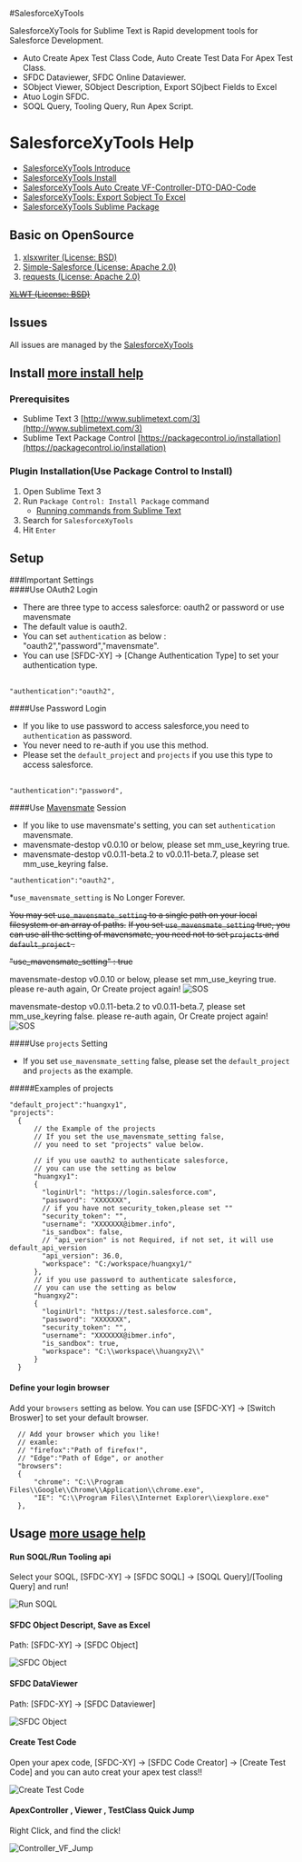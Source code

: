 #SalesforceXyTools

SalesforceXyTools for Sublime Text is Rapid development tools for Salesforce Development.

* Auto Create Apex Test Class Code, Auto Create Test Data For Apex Test Class.
* SFDC Dataviewer, SFDC Online Dataviewer.
* SObject Viewer, SObject Description, Export SOjbect Fields to Excel
* Atuo Login SFDC.
* SOQL Query, Tooling Query, Run Apex Script.

# SalesforceXyTools Help

  * [SalesforceXyTools Introduce](http://www.ibmer.info/salesforcexytools.html)
  * [SalesforceXyTools Install](http://www.ibmer.info/salesforcexytools-install.html)
  * [SalesforceXyTools Auto Create VF-Controller-DTO-DAO-Code](http://www.ibmer.info/auto-create-sfdc-code.html)
  * [SalesforceXyTools: Export Sobject To Excel](http://www.ibmer.info/export-sobject-excel.html)
  * [SalesforceXyTools Sublime Package](https://packagecontrol.io/packages/SalesforceXyTools)


## Basic on OpenSource
1. [xlsxwriter (License: BSD)](https://github.com/jmcnamara/XlsxWriter)
2. [Simple-Salesforce (License: Apache 2.0)](https://pypi.python.org/pypi/simple-salesforce/0.72.2)
3. [requests (License: Apache 2.0)](https://pypi.python.org/pypi/requests/2.12.3)

~~[XLWT (License: BSD)](https://pypi.python.org/pypi/xlwt)~~

## Issues

All issues are managed by the [SalesforceXyTools](https://github.com/exiahuang/SalesforceXyTools)

## Install [more install help](http://www.ibmer.info/salesforcexytools-install.html)

### Prerequisites

- Sublime Text 3 [http://www.sublimetext.com/3](http://www.sublimetext.com/3)
- Sublime Text Package Control [https://packagecontrol.io/installation](https://packagecontrol.io/installation)

### Plugin Installation(Use Package Control to Install)

1. Open Sublime Text 3
2. Run `Package Control: Install Package` command
	- [Running commands from Sublime Text](http://docs.sublimetext.info/en/latest/extensibility/command_palette.html)
3. Search for `SalesforceXyTools`
4. Hit `Enter`

## Setup

###Important Settings  
####Use OAuth2 Login  
* There are three type to access salesforce: oauth2 or password or use mavensmate
* The default value is oauth2.
* You can set `authentication` as below : "oauth2","password","mavensmate".
* You can use [SFDC-XY] -> [Change Authentication Type] to set your authentication type.  
   
```
"authentication":"oauth2",
```

####Use Password Login  
* If you like to use password to access salesforce,you need to `authentication` as password.  
* You never need to re-auth if you use this method.  
* Please set the `default_project` and `projects` if you use this type to access salesforce.  
  
```
"authentication":"password",
```  

####Use [Mavensmate](https://github.com/joeferraro/MavensMate-SublimeText) Session  
* If you like to use mavensmate's setting, you can set `authentication` mavensmate.
* mavensmate-destop v0.0.10 or below, please set mm_use_keyring true.
* mavensmate-destop v0.0.11-beta.2 to v0.0.11-beta.7, please set mm_use_keyring false.
  
```
"authentication":"oauth2",
```

*`use_mavensmate_setting` is No Longer Forever.
  
~~You may set `use_mavensmate_setting` to a single path on your local filesystem or an array of paths.~~
~~If you set `use_mavensmate_setting` true, you can use all the setting of mavensmate, you need not to set `projects` and `default_project` .~~
  
~~"use_mavensmate_setting" : true~~

mavensmate-destop v0.0.10 or below, please set mm_use_keyring true.
please re-auth again, Or Create project again!
![SOS](https://github.com/exiahuang/XyHelp/blob/master/SalesforceXyTools/Setup/Image%20001.jpg?raw=true)


mavensmate-destop v0.0.11-beta.2 to v0.0.11-beta.7, please set mm_use_keyring false.
please re-auth again, Or Create project again!
![SOS](https://github.com/exiahuang/XyHelp/blob/master/SalesforceXyTools/Setup/Image%20002.jpg?raw=true)


####Use `projects` Setting

* If you set `use_mavensmate_setting` false, please set the `default_project` and `projects` as the example.    
  
#####Examples of projects

  ```
"default_project":"huangxy1",
 "projects":
    {
        // the Example of the projects 
        // If you set the use_mavensmate_setting false, 
        // you need to set "projects" value below.

        // if you use oauth2 to authenticate salesforce,
        // you can use the setting as below
        "huangxy1":
        {
          "loginUrl": "https://login.salesforce.com",
          "password": "XXXXXXX",
          // if you have not security_token,please set ""
          "security_token": "",
          "username": "XXXXXXX@ibmer.info",
          "is_sandbox": false,
          // "api_version" is not Required, if not set, it will use default_api_version
          "api_version": 36.0,
          "workspace": "C:/workspace/huangxy1/"
        },
        // if you use password to authenticate salesforce,
        // you can use the setting as below
        "huangxy2":
        {
          "loginUrl": "https://test.salesforce.com",
          "password": "XXXXXXX",
          "security_token": "",
          "username": "XXXXXXX@ibmer.info",
          "is_sandbox": true,
          "workspace": "C:\\workspace\\huangxy2\\"
        }
    }
  ```

#### Define your login browser
Add your `browsers` setting as below.
You can use [SFDC-XY] -> [Switch Broswer] to set your default browser.
  ```
    // Add your browser which you like!
    // examle:
    // "firefox":"Path of firefox!",
    // "Edge":"Path of Edge", or another
    "browsers":
    {
        "chrome": "C:\\Program Files\\Google\\Chrome\\Application\\chrome.exe",
        "IE": "C:\\Program Files\\Internet Explorer\\iexplore.exe"
    },
  ```


## Usage [more usage help](https://github.com/exiahuang/SalesforceXyTools/blob/master/help/SalesforceXyTools-Help.md)

#### Run SOQL/Run Tooling api
Select your SOQL, [SFDC-XY] -> [SFDC SOQL] -> [SOQL Query]/[Tooling Query] and run!

![Run SOQL](https://github.com/exiahuang/XyHelp/blob/master/SalesforceXyTools/sfdc_soql.gif?raw=true)


#### SFDC Object Descript, Save as Excel
Path: [SFDC-XY] -> [SFDC Object]

![SFDC Object](https://github.com/exiahuang/XyHelp/blob/master/SalesforceXyTools/sfdc_object.gif?raw=true)


#### SFDC DataViewer
Path: [SFDC-XY] -> [SFDC Dataviewer]

![SFDC Object](https://github.com/exiahuang/XyHelp/blob/master/SalesforceXyTools/dataviwer.gif?raw=true)



#### Create Test Code
Open your apex code, [SFDC-XY] -> [SFDC Code Creator] -> [Create Test Code] and you can auto creat your apex test class!! 

![Create Test Code](https://github.com/exiahuang/XyHelp/blob/master/SalesforceXyTools/test_class_create.gif?raw=true)


#### ApexController , Viewer , TestClass Quick Jump 
Right Click, and find the click!

![Controller_VF_Jump](https://github.com/exiahuang/XyHelp/blob/master/SalesforceXyTools/Controller_VF_Jump.gif?raw=true)


